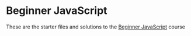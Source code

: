 # Beginner JavaScript

These are the starter files and solutions to the [Beginner JavaScript](https://BeginnerJavaScript.com) course



